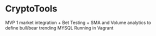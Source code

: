 # CryptoTools

MVP 1 market integration + Bet Testing + SMA and Volume analytics to define bull/bear trending
MYSQL Running in Vagrant


